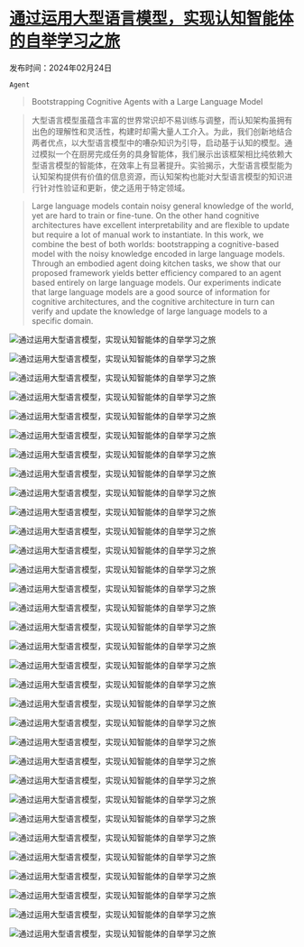 # [通过运用大型语言模型，实现认知智能体的自举学习之旅](https://arxiv.org/abs/2403.00810)

发布时间：2024年02月24日

`Agent`

> Bootstrapping Cognitive Agents with a Large Language Model

> 大型语言模型虽蕴含丰富的世界常识却不易训练与调整，而认知架构虽拥有出色的理解性和灵活性，构建时却需大量人工介入。为此，我们创新地结合两者优点，以大型语言模型中的嘈杂知识为引导，启动基于认知的模型。通过模拟一个在厨房完成任务的具身智能体，我们展示出该框架相比纯依赖大型语言模型的智能体，在效率上有显著提升。实验揭示，大型语言模型能为认知架构提供有价值的信息资源，而认知架构也能对大型语言模型的知识进行针对性验证和更新，使之适用于特定领域。

> Large language models contain noisy general knowledge of the world, yet are hard to train or fine-tune. On the other hand cognitive architectures have excellent interpretability and are flexible to update but require a lot of manual work to instantiate. In this work, we combine the best of both worlds: bootstrapping a cognitive-based model with the noisy knowledge encoded in large language models. Through an embodied agent doing kitchen tasks, we show that our proposed framework yields better efficiency compared to an agent based entirely on large language models. Our experiments indicate that large language models are a good source of information for cognitive architectures, and the cognitive architecture in turn can verify and update the knowledge of large language models to a specific domain.

![通过运用大型语言模型，实现认知智能体的自举学习之旅](../../../paper_images/2403.00810/tomato_slices.jpeg)

![通过运用大型语言模型，实现认知智能体的自举学习之旅](../../../paper_images/2403.00810/empty_gripper3.jpeg)

![通过运用大型语言模型，实现认知智能体的自举学习之旅](../../../paper_images/2403.00810/empty_table.jpeg)

![通过运用大型语言模型，实现认知智能体的自举学习之旅](../../../paper_images/2403.00810/find_tomato.jpeg)

![通过运用大型语言模型，实现认知智能体的自举学习之旅](../../../paper_images/2403.00810/tomato.jpeg)

![通过运用大型语言模型，实现认知智能体的自举学习之旅](../../../paper_images/2403.00810/fridge.jpeg)

![通过运用大型语言模型，实现认知智能体的自举学习之旅](../../../paper_images/2403.00810/empty_gripper3.jpeg)

![通过运用大型语言模型，实现认知智能体的自举学习之旅](../../../paper_images/2403.00810/empty_table.jpeg)

![通过运用大型语言模型，实现认知智能体的自举学习之旅](../../../paper_images/2403.00810/kitchen.png)

![通过运用大型语言模型，实现认知智能体的自举学习之旅](../../../paper_images/2403.00810/robot.png)

![通过运用大型语言模型，实现认知智能体的自举学习之旅](../../../paper_images/2403.00810/openai.png)

![通过运用大型语言模型，实现认知智能体的自举学习之旅](../../../paper_images/2403.00810/train.jpg)

![通过运用大型语言模型，实现认知智能体的自举学习之旅](../../../paper_images/2403.00810/test.jpg)

![通过运用大型语言模型，实现认知智能体的自举学习之旅](../../../paper_images/2403.00810/ego.jpg)

![通过运用大型语言模型，实现认知智能体的自举学习之旅](../../../paper_images/2403.00810/objects.jpg)

![通过运用大型语言模型，实现认知智能体的自举学习之旅](../../../paper_images/2403.00810/agent_slice.jpg)

![通过运用大型语言模型，实现认知智能体的自举学习之旅](../../../paper_images/2403.00810/agent_clear.jpg)

![通过运用大型语言模型，实现认知智能体的自举学习之旅](../../../paper_images/2403.00810/action_slice.jpg)

![通过运用大型语言模型，实现认知智能体的自举学习之旅](../../../paper_images/2403.00810/action_clear.jpg)

![通过运用大型语言模型，实现认知智能体的自举学习之旅](../../../paper_images/2403.00810/tokens.jpg)

![通过运用大型语言模型，实现认知智能体的自举学习之旅](../../../paper_images/2403.00810/00000.jpg)

![通过运用大型语言模型，实现认知智能体的自举学习之旅](../../../paper_images/2403.00810/00001.jpg)

![通过运用大型语言模型，实现认知智能体的自举学习之旅](../../../paper_images/2403.00810/00002.jpg)

![通过运用大型语言模型，实现认知智能体的自举学习之旅](../../../paper_images/2403.00810/00003.jpg)

![通过运用大型语言模型，实现认知智能体的自举学习之旅](../../../paper_images/2403.00810/00004.jpg)

![通过运用大型语言模型，实现认知智能体的自举学习之旅](../../../paper_images/2403.00810/00005.jpg)

![通过运用大型语言模型，实现认知智能体的自举学习之旅](../../../paper_images/2403.00810/00006.jpg)

![通过运用大型语言模型，实现认知智能体的自举学习之旅](../../../paper_images/2403.00810/00007.jpg)

![通过运用大型语言模型，实现认知智能体的自举学习之旅](../../../paper_images/2403.00810/00008.jpg)

![通过运用大型语言模型，实现认知智能体的自举学习之旅](../../../paper_images/2403.00810/00009.jpg)

![通过运用大型语言模型，实现认知智能体的自举学习之旅](../../../paper_images/2403.00810/00010.jpg)

![通过运用大型语言模型，实现认知智能体的自举学习之旅](../../../paper_images/2403.00810/00011.jpg)